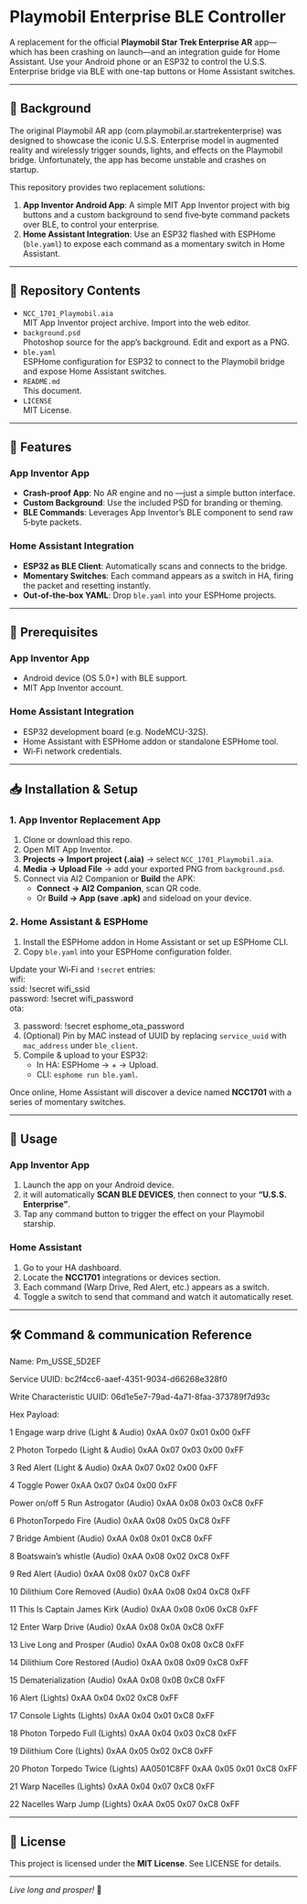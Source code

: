 # **Playmobil Enterprise BLE Controller**

A replacement for the official **Playmobil Star Trek Enterprise AR** app—which has been crashing on launch—and an integration guide for Home Assistant. Use your Android phone or an ESP32 to control the U.S.S. Enterprise bridge via BLE with one-tap buttons or Home Assistant switches.

---

## **📖 Background**

The original Playmobil AR app (com.playmobil.ar.startrekenterprise) was designed to showcase the iconic U.S.S. Enterprise model in augmented reality and wirelessly trigger sounds, lights, and effects on the Playmobil bridge. Unfortunately, the app has become unstable and crashes on startup.

This repository provides two replacement solutions:

1. **App Inventor Android App**: A simple MIT App Inventor project with big buttons and a custom background to send five‑byte command packets over BLE, to control your enterprise.  
2. **Home Assistant Integration**: Use an ESP32 flashed with ESPHome (`ble.yaml`) to expose each command as a momentary switch in Home Assistant.

---

## **📁 Repository Contents**

* `NCC_1701_Playmobil.aia`  
  MIT App Inventor project archive. Import into the web editor.  
* `background.psd`  
  Photoshop source for the app’s background. Edit and export as a PNG.  
* `ble.yaml`  
  ESPHome configuration for ESP32 to connect to the Playmobil bridge and expose Home Assistant switches.  
* `README.md`  
  This document.  
* `LICENSE`  
  MIT License.

---

## **🚀 Features**

### **App Inventor App**

* **Crash‑proof App**: No AR engine and no —just a simple button interface.  
* **Custom Background**: Use the included PSD for branding or theming.  
* **BLE Commands**: Leverages App Inventor’s BLE component to send raw 5‑byte packets.


### **Home Assistant Integration**

* **ESP32 as BLE Client**: Automatically scans and connects to the bridge.  
* **Momentary Switches**: Each command appears as a switch in HA, firing the packet and resetting instantly.  
* **Out‑of‑the‑box YAML**: Drop `ble.yaml` into your ESPHome projects.

---

## **🔧 Prerequisites**

### **App Inventor App**

* Android device (OS 5.0+) with BLE support.  
* MIT App Inventor account.

### **Home Assistant Integration**

* ESP32 development board (e.g. NodeMCU-32S).  
* Home Assistant with ESPHome addon or standalone ESPHome tool.  
* Wi‑Fi network credentials.

---

## **📥 Installation & Setup**

### **1\. App Inventor Replacement App**

1. Clone or download this repo.  
2. Open MIT App Inventor.  
3. **Projects → Import project (.aia)** → select `NCC_1701_Playmobil.aia`.  
4. **Media → Upload File** → add your exported PNG from `background.psd`.  
5. Connect via AI2 Companion or **Build** the APK:  
   * **Connect → AI2 Companion**, scan QR code.  
   * Or **Build → App (save .apk)** and sideload on your device.

### **2\. Home Assistant & ESPHome**

1. Install the ESPHome addon in Home Assistant or set up ESPHome CLI.  
2. Copy `ble.yaml` into your ESPHome configuration folder.

Update your Wi‑Fi and `!secret` entries:  
wifi:  
  ssid: \!secret wifi\_ssid  
  password: \!secret wifi\_password  
ota:

3.   password: \!secret esphome\_ota\_password  
4. (Optional) Pin by MAC instead of UUID by replacing `service_uuid` with `mac_address` under `ble_client`.  
5. Compile & upload to your ESP32:  
   * In HA: ESPHome → \+ → Upload.  
   * CLI: `esphome run ble.yaml`.

Once online, Home Assistant will discover a device named **NCC1701** with a series of momentary switches.

---

## **📱 Usage**

### **App Inventor App**

1. Launch the app on your Android device.  
2. it will automatically **SCAN BLE DEVICES**, then connect to your **“U.S.S. Enterprise”**.  
3. Tap any command button to trigger the effect on your Playmobil starship.

### **Home Assistant**

1. Go to your HA dashboard.  
2. Locate the **NCC1701** integrations or devices section.  
3. Each command (Warp Drive, Red Alert, etc.) appears as a switch.  
4. Toggle a switch to send that command and watch it automatically reset.

---

## **🛠️ Command & communication Reference**

Name: Pm_USSE_5D2EF

Service UUID: bc2f4cc6-aaef-4351-9034-d66268e328f0

Write Characteristic UUID: 06d1e5e7-79ad-4a71-8faa-373789f7d93c


Hex Payload:

1 Engage warp drive (Light & Audio)
0xAA 0x07 0x01 0x00 0xFF

2 Photon Torpedo (Light & Audio)
0xAA 0x07 0x03 0x00 0xFF

3 Red Alert (Light & Audio)
0xAA 0x07 0x02 0x00 0xFF

4 Toggle Power
0xAA 0x07 0x04 0x00 0xFF

Power on/off
5 Run Astrogator (Audio)
0xAA 0x08 0x03 0xC8 0xFF

6 PhotonTorpedo Fire (Audio) 
0xAA 0x08 0x05 0xC8 0xFF

7 Bridge Ambient (Audio)
0xAA 0x08 0x01 0xC8 0xFF

8 Boatswain’s whistle (Audio)
0xAA 0x08 0x02 0xC8 0xFF

9 Red Alert (Audio)
0xAA 0x08 0x07 0xC8 0xFF

10 Dilithium Core Removed (Audio)
0xAA 0x08 0x04 0xC8 0xFF

11 This Is Captain James Kirk (Audio)
0xAA 0x08 0x06 0xC8 0xFF

12 Enter Warp Drive (Audio)
0xAA 0x08 0x0A 0xC8 0xFF

13 Live Long and Prosper (Audio)
0xAA 0x08 0x08 0xC8 0xFF

14 Dilithium Core Restored (Audio)
0xAA 0x08 0x09 0xC8 0xFF

15 Dematerialization (Audio)
0xAA 0x08 0x0B 0xC8 0xFF

16 Alert (Lights)
0xAA 0x04 0x02 0xC8 0xFF

17 Console Lights (Lights)
0xAA 0x04 0x01 0xC8 0xFF

18 Photon Torpedo Full (Lights)
0xAA 0x04 0x03 0xC8 0xFF

19 Dilithium Core (Lights)
0xAA 0x05 0x02 0xC8 0xFF

20 Photon Torpedo Twice (Lights)
AA0501C8FF
0xAA 0x05 0x01 0xC8 0xFF

21 Warp Nacelles (Lights)
0xAA 0x04 0x07 0xC8 0xFF

22 Nacelles Warp Jump (Lights)
0xAA 0x05 0x07 0xC8 0xFF



---

## **📄 License**

This project is licensed under the **MIT License**. See LICENSE for details.

---

*Live long and prosper\!* 🖖


